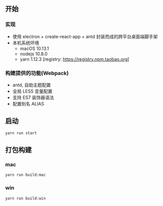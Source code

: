 ## 开始

### 实现
- 使用 electron + create-react-app + antd 封装而成的跨平台桌面端脚手架
- 本机系统环境
  - macOS 10.13.1
  - nodejs 10.8.0
  - yarn 1.12.3 [registry: https://registry.npm.taobao.org]

### 构建提供的功能(Webpack)
- antd, 自助主题配置
- 全局 LESS 变量配置
- 支持 ES7 装饰器语法
- 配置别名 ALIAS

## 启动
``` bash
yarn run start
```

## 打包构建

### mac

``` bash
yarn run build:mac
```

### win

``` bash
yarn run build:win
```
